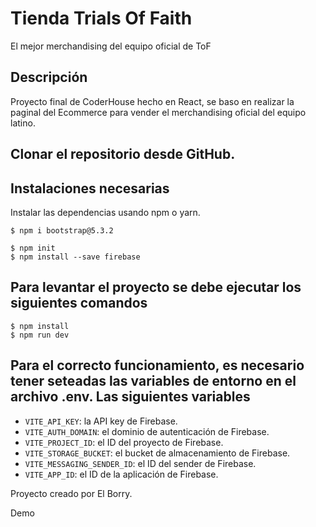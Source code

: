 # Tienda Trials Of Faith 
El mejor merchandising del equipo oficial de ToF

<h2> Descripción </h2>
Proyecto final de CoderHouse hecho en React, se baso en realizar la paginal del Ecommerce para vender el merchandising oficial del equipo latino.

<h2> Clonar el repositorio desde GitHub. </h2>


<h2> Instalaciones necesarias </h2>

Instalar las dependencias usando npm o yarn.

```Bootstrap:
$ npm i bootstrap@5.3.2
```

```Firebase:
$ npm init
$ npm install --save firebase
```

<h2> Para levantar el proyecto se debe ejecutar los siguientes comandos </h2>

```
$ npm install
$ npm run dev
```

<h2>Para el correcto funcionamiento, es necesario tener seteadas las variables de entorno en el archivo .env. Las siguientes variables </h2>

* <code>VITE_API_KEY</code>: la API key de Firebase.
* <code>VITE_AUTH_DOMAIN</code>: el dominio de autenticación de Firebase.
* <code>VITE_PROJECT_ID</code>: el ID del proyecto de Firebase.
* <code>VITE_STORAGE_BUCKET</code>: el bucket de almacenamiento de Firebase.
* <code>VITE_MESSAGING_SENDER_ID</code>: el ID del sender de Firebase.
* <code>VITE_APP_ID</code>: el ID de la aplicación de Firebase.


Proyecto creado por El Borry.

Demo
